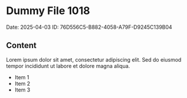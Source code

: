 # Dummy File 1018

Date: 2025-04-03
ID: 76D556C5-B882-4058-A79F-D9245C139B04

## Content

Lorem ipsum dolor sit amet, consectetur adipiscing elit.
Sed do eiusmod tempor incididunt ut labore et dolore magna aliqua.

* Item 1
* Item 2
* Item 3
